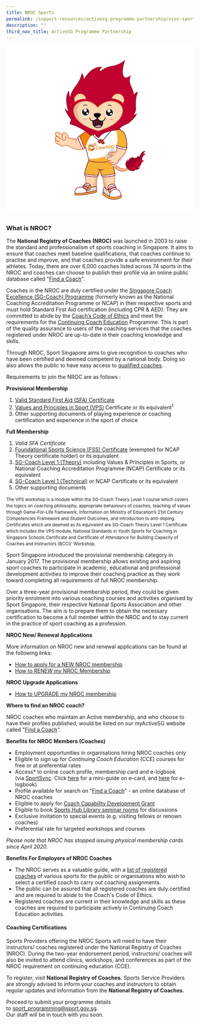 ```yaml
---
title: NROC Sports
permalink: /support-resources/activesg-programme-partnership/nroc-sports/
description: ""
third_nav_title: ActiveSG Programme Partnership
---
```

![Nila](/images/Nila-Boxing%20copy%204.jpg)
### **What is NROC?**

The **National Registry of Coaches (NROC)** was launched in 2003 to raise the standard and professionalism of sports coaching in Singapore. It aims to ensure that coaches meet baseline qualifications, that coaches continue to practise and improve, and that coaches provide a safe environment for their athletes. Today, there are over 6,000 coaches listed across 74 sports in the NROC and coaches can choose to publish their profile via an online public database called "[Find a Coach](https://www.myactivesg.com/Sports/Find-a-Coach)".

Coaches in the NROC are duly certified under the [Singapore Coach Excellence (SG-Coach) Programme](/support-resources/coaches-corner/singapore-coach-excellence-sg-coach-programme/) (formerly known as the National Coaching Accreditation Programme or NCAP) in their respective sports and must hold Standard First Aid certification (including CPR & AED). They are committed to abide by the [Coach’s Code of Ethics](/support-resources/coaches-corner/coachs-code-of-ethics/) and meet the requirements for the [Continuing Coach Education](/support-resources/coaches-corner/continuing-coach-development/) Programme. This is part of the quality assurance to users of the coaching services that the coaches registered under NROC are up-to-date in their coaching knowledge and skills.

Through NROC, Sport Singapore aims to give recognition to coaches who have been certified and deemed competent by a national body. Doing so also allows the public to have easy access to [qualified coaches](https://www.myactivesg.com/Sports/Find-a-Coach).

Requirements to join the NROC are as follows :

**Provisional Membership**

1.  [Valid Standard First Aid (SFA) Certificate](/support-resources/national-registry-of-coaches/accredited-standard-first-aid-with-aed-courses/)
2.  [Values and Principles in Sport (VPS)](/sports-education/value-and-principles-in-sport/) Certificate or its equivalent<sup>1</sup>
3.  Other supporting documents of playing experience or coaching certification and experience in the sport of choice

**Full Membership**

1.  *Valid SFA Certificate*
2.  [Foundational Sports Science (FSS) Certificate](/coaches-corner/singapore-coach-excellence/foundational-and-intermediate-sports-science-courses/) (exempted for NCAP Theory certificate holder) or its equivalent 
3.  [SG-Coach Level 1 (Theory)](/coaches-corner/singapore-coach-excellence/sg-coach-level-1-theory-programme/) including Values & Principles in Sports, or National Coaching Accreditation Programme (NCAP) Certificate or its equivalent
4. [SG-Coach Level 1 (Technical)](https://www.sportsingapore.gov.sg/athletes-coaches/coaches-corner/singapore-coach-excellence-programme-sg-coach/sg-coach-technical-programme-accreditation) or NCAP Certificate or its equivalent
5.  Other supporting documents

<small>The VPS workshop is a module within the SG-Coach Theory Level 1 course which covers the topics on coaching philosophy, appropriate behaviours of coaches, teaching of values through Game-For-Life framework, information on Ministry of Education’s 21st Century Competencies Framework and Student Outcomes, and introduction to anti-doping. Certificates which are deemed as its equivalent are SG-Coach Theory Level 1 Certificate which includes the VPS module, National Standards in Youth Sports for Coaching in Singapore Schools Certificate and Certificate of Attendance for Building Capacity of Coaches and Instructors (BCCI)’ Workshop.</small>

Sport Singapore introduced the provisional membership category in January 2017. The provisional membership allows existing and aspiring sport coaches to participate in academic, educational and professional development activities to improve their coaching practice as they work toward completing all requirements of full NROC membership.

Over a three-year provisional membership period, they could be given priority enrolment into various coaching courses and activities organised by Sport Singapore, their respective National Sports Association and other organisations. The aim is to prepare them to obtain the necessary certification to become a full member within the NROC and to stay current in the practice of sport coaching as a profession.

**NROC New/ Renewal Applications** 

More information on NROC new and renewal applications can be found at the following links:

*   [How to apply for a NEW NROC membership](/support-resources/national-registry-of-coaches/how-to-be-an-nroc-coach/)
*  [How to RENEW my NROC Membership](/support-resources/national-registry-of-coaches/how-to-renew-nroc-membership/)

**NROC Upgrade Applications** 

*  [How to UPGRADE my NROC membership](/support-resources/national-registry-of-coaches/how-to-upgrade-nroc-membership/)

**Where to find an NROC coach?** 

NROC coaches who maintain an Active membership, and who choose to have their profiles published, would be listed on our myActiveSG website called "[Find a Coach](https://www.myactivesg.com/Sports/Find-a-Coach)".

**Benefits for NROC Members (Coaches)**

*   Employment opportunities in organisations hiring NROC coaches only
*   Eligible to sign up for *Continuing Coach Education* (CCE) courses for free or at preferential rates
*   Access* to online coach profile, membership card and e-logbook (via [SportSync](http://www.sportsync.sg/). Click [here](https://www.sportsingapore.gov.sg/-/media/SSC/Corporate/Files/Athletes-and-Coaches/For-Coaches/National-Registry-of-Coaches/How-to-access-e-card-on-SportSync.ashx?la=en&hash=86898B984CAE6108A0413DDCBAD9185B72B5F3E2) for a mini-guide on e-card, and [here](https://www.sportsingapore.gov.sg/-/media/SSC/Corporate/Files/Athletes-and-Coaches/For-Coaches/National-Registry-of-Coaches/How-to-update-e-logbook-on-SportSync.ashx?la=en&hash=BB782B68F0EAF611CC108653E46063878B5E1166) for e-logbook)
*   Profile available for search on "[Find a Coach](https://www.myactivesg.com/Sports/Find-a-Coach)" - an online database of NROC coaches
*   Eligible to apply for [Coach Capability Development Grant](/support/coaches-corner/funding)
*   Eligible to book [Sports Hub Library seminar rooms](https://www.sportsingapore.gov.sg/athletes-coaches/coaches-corner/national-registry-of-coaches/usage-of-sports-hub-library) for discussions 
*   Exclusive invitation to special events (e.g. visiting fellows or renown coaches)
*   Preferential rate for targeted workshops and courses

*Please note that NROC has stopped issuing physical membership cards since April 2020.*

**Benefits For Employers of NROC Coaches**

*   The NROC serves as a valuable guide, with a [list of registered coaches](https://www.myactivesg.com/sports/find-a-coach) of various sports for the public or organisations who wish to select a certified coach to carry out coaching assignments.
*   The public can be assured that all registered coaches are duly certified and are required to abide to the Coach's Code of Ethics.
*   Registered coaches are current in their knowledge and skills as these coaches are required to participate actively in Continuing Coach Education activities. 
  

#### **Coaching Certifications**

Sports Providers offering the NROC Sports will need to have their instructors/ coaches registered under the National Registry of Coaches (NROC). During the two-year endorsement period, instructors/ coaches will also be invited to attend clinics, workshops, and conferences as part of the NROC requirement on continuing education (CCE).

To register, visit **National Registry of Coaches.** Sports Service Providers are strongly advised to inform your coaches and instructors to obtain regular updates and information from the **National Registry of Coaches.**

Proceed to submit your programme details to [sport_programming@sport.gov.sg](mailto:sport_programming@sport.gov.sg). <br>Our staff will be in touch with you soon.